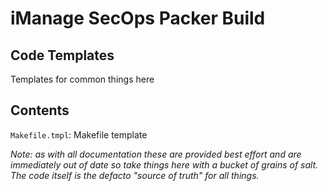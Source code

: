 # iManage SecOps Packer Build

## Code Templates

Templates for common things here

## Contents

`Makefile.tmpl`: Makefile template


*Note: as with all documentation these are provided best effort and are immediately out of date so take things here with a bucket of grains of salt. The code itself is the defacto "source of truth" for all things.*
